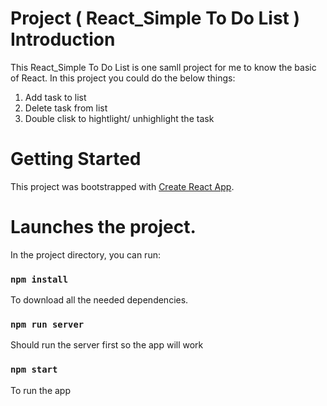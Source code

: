 # Project ( React_Simple To Do List ) Introduction

This React_Simple To Do List is one samll project for me to know the basic of React.
In this project you could do the below things:

1. Add task to list
2. Delete task from list
3. Double clisk to hightlight/ unhighlight the task

# Getting Started

This project was bootstrapped with [Create React App](https://github.com/facebook/create-react-app).

# Launches the project.

In the project directory, you can run:

### `npm install`

To download all the needed dependencies.

### `npm run server`

Should run the server first so the app will work

### `npm start`

To run the app
